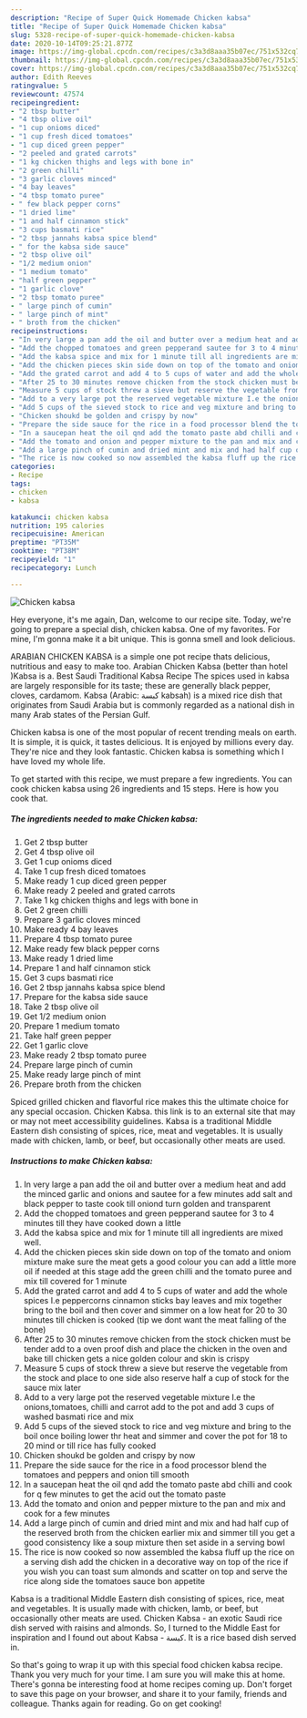 ```yaml
---
description: "Recipe of Super Quick Homemade Chicken kabsa"
title: "Recipe of Super Quick Homemade Chicken kabsa"
slug: 5328-recipe-of-super-quick-homemade-chicken-kabsa
date: 2020-10-14T09:25:21.877Z
image: https://img-global.cpcdn.com/recipes/c3a3d8aaa35b07ec/751x532cq70/chicken-kabsa-recipe-main-photo.jpg
thumbnail: https://img-global.cpcdn.com/recipes/c3a3d8aaa35b07ec/751x532cq70/chicken-kabsa-recipe-main-photo.jpg
cover: https://img-global.cpcdn.com/recipes/c3a3d8aaa35b07ec/751x532cq70/chicken-kabsa-recipe-main-photo.jpg
author: Edith Reeves
ratingvalue: 5
reviewcount: 47574
recipeingredient:
- "2 tbsp butter"
- "4 tbsp olive oil"
- "1 cup onioms diced"
- "1 cup fresh diced tomatoes"
- "1 cup diced green pepper"
- "2 peeled and grated carrots"
- "1 kg chicken thighs and legs with bone in"
- "2 green chilli"
- "3 garlic cloves minced"
- "4 bay leaves"
- "4 tbsp tomato puree"
- " few black pepper corns"
- "1 dried lime"
- "1 and half cinnamon stick"
- "3 cups basmati rice"
- "2 tbsp jannahs kabsa spice blend"
- " for the kabsa side sauce"
- "2 tbsp olive oil"
- "1/2 medium onion"
- "1 medium tomato"
- "half green pepper"
- "1 garlic clove"
- "2 tbsp tomato puree"
- " large pinch of cumin"
- " large pinch of mint"
- " broth from the chicken"
recipeinstructions:
- "In very large a pan add the oil and butter over a medium heat and add the minced garlic and onions and sautee for a few minutes add salt and black pepper to taste cook till oniond turn golden and transparent"
- "Add the chopped tomatoes and green pepperand sautee for 3 to 4 minutes till they have cooked down a little"
- "Add the kabsa spice and mix for 1 minute till all ingredients are mixed well."
- "Add the chicken pieces skin side down on top of the tomato and oniom mixture make sure the meat gets a good colour you can add a little more oil if needed at this stage add the green chilli and the tomato puree and mix till covered for 1 minute"
- "Add the grated carrot and add 4 to 5 cups of water and add the whole spices I.e peppercorns cinnamon sticks bay leaves and mix together bring to the boil and then cover and simmer on a low heat for 20 to 30 minutes till chicken is cooked (tip we dont want the meat falling of the bone)"
- "After 25 to 30 minutes remove chicken from the stock chicken must be tender add to a oven proof dish and place the chicken in the oven and bake till chicken gets a nice golden colour and skin is crispy"
- "Measure 5 cups of stock threw a sieve but reserve the vegetable from the stock and place to one side also reserve half a cup of stock for the sauce mix later"
- "Add to a very large pot the reserved vegetable mixture I.e the onions,tomatoes, chilli and carrot add to the pot and add 3 cups of washed basmati rice and mix"
- "Add 5 cups of the sieved stock to rice and veg mixture and bring to the boil once boiling lower thr heat and simmer and cover the pot for 18 to 20 mind or till rice has fully cooked"
- "Chicken shoukd be golden and crispy by now"
- "Prepare the side sauce for the rice in a food processor blend the tomatoes and peppers and onion till smooth"
- "In a saucepan heat the oil qnd add the tomato paste abd chilli and cook for q few minutes to get the acid out the tomato paste"
- "Add the tomato and onion and pepper mixture to the pan and mix and cook for a few minutes"
- "Add a large pinch of cumin and dried mint and mix and had half cup of the reserved broth from the chicken earlier mix and simmer till you get a good consistency like a soup mixture then set aside in a serving bowl"
- "The rice is now cooked so now assembled the kabsa fluff up the rice on a serving dish add the chicken in a decorative way on top of the rice if you wish you can toast sum almonds and scatter on top and serve the rice along side the tomatoes sauce bon appetite"
categories:
- Recipe
tags:
- chicken
- kabsa

katakunci: chicken kabsa 
nutrition: 195 calories
recipecuisine: American
preptime: "PT35M"
cooktime: "PT38M"
recipeyield: "1"
recipecategory: Lunch

---
```



![Chicken kabsa](https://img-global.cpcdn.com/recipes/c3a3d8aaa35b07ec/751x532cq70/chicken-kabsa-recipe-main-photo.jpg)

Hey everyone, it's me again, Dan, welcome to our recipe site. Today, we're going to prepare a special dish, chicken kabsa. One of my favorites. For mine, I'm gonna make it a bit unique. This is gonna smell and look delicious.

ARABIAN CHICKEN KABSA is a simple one pot recipe thats delicious, nutritious and easy to make too. Arabian Chicken Kabsa (better than hotel )Kabsa is a. Best Saudi Traditional Kabsa Recipe The spices used in kabsa are largely responsible for its taste; these are generally black pepper, cloves, cardamom. Kabsa (Arabic: كبسة‎ kabsah) is a mixed rice dish that originates from Saudi Arabia but is commonly regarded as a national dish in many Arab states of the Persian Gulf.

Chicken kabsa is one of the most popular of recent trending meals on earth. It is simple, it is quick, it tastes delicious. It is enjoyed by millions every day. They're nice and they look fantastic. Chicken kabsa is something which I have loved my whole life.


To get started with this recipe, we must prepare a few ingredients. You can cook chicken kabsa using 26 ingredients and 15 steps. Here is how you cook that.

<!--inarticleads1-->

##### The ingredients needed to make Chicken kabsa:

1. Get 2 tbsp butter
1. Get 4 tbsp olive oil
1. Get 1 cup onioms diced
1. Take 1 cup fresh diced tomatoes
1. Make ready 1 cup diced green pepper
1. Make ready 2 peeled and grated carrots
1. Take 1 kg chicken thighs and legs with bone in
1. Get 2 green chilli
1. Prepare 3 garlic cloves minced
1. Make ready 4 bay leaves
1. Prepare 4 tbsp tomato puree
1. Make ready  few black pepper corns
1. Make ready 1 dried lime
1. Prepare 1 and half cinnamon stick
1. Get 3 cups basmati rice
1. Get 2 tbsp jannahs kabsa spice blend
1. Prepare  for the kabsa side sauce
1. Take 2 tbsp olive oil
1. Get 1/2 medium onion
1. Prepare 1 medium tomato
1. Take half green pepper
1. Get 1 garlic clove
1. Make ready 2 tbsp tomato puree
1. Prepare  large pinch of cumin
1. Make ready  large pinch of mint
1. Prepare  broth from the chicken


Spiced grilled chicken and flavorful rice makes this the ultimate choice for any special occasion. Chicken Kabsa. this link is to an external site that may or may not meet accessibility guidelines. Kabsa is a traditional Middle Eastern dish consisting of spices, rice, meat and vegetables. It is usually made with chicken, lamb, or beef, but occasionally other meats are used. 

<!--inarticleads2-->

##### Instructions to make Chicken kabsa:

1. In very large a pan add the oil and butter over a medium heat and add the minced garlic and onions and sautee for a few minutes add salt and black pepper to taste cook till oniond turn golden and transparent
1. Add the chopped tomatoes and green pepperand sautee for 3 to 4 minutes till they have cooked down a little
1. Add the kabsa spice and mix for 1 minute till all ingredients are mixed well.
1. Add the chicken pieces skin side down on top of the tomato and oniom mixture make sure the meat gets a good colour you can add a little more oil if needed at this stage add the green chilli and the tomato puree and mix till covered for 1 minute
1. Add the grated carrot and add 4 to 5 cups of water and add the whole spices I.e peppercorns cinnamon sticks bay leaves and mix together bring to the boil and then cover and simmer on a low heat for 20 to 30 minutes till chicken is cooked (tip we dont want the meat falling of the bone)
1. After 25 to 30 minutes remove chicken from the stock chicken must be tender add to a oven proof dish and place the chicken in the oven and bake till chicken gets a nice golden colour and skin is crispy
1. Measure 5 cups of stock threw a sieve but reserve the vegetable from the stock and place to one side also reserve half a cup of stock for the sauce mix later
1. Add to a very large pot the reserved vegetable mixture I.e the onions,tomatoes, chilli and carrot add to the pot and add 3 cups of washed basmati rice and mix
1. Add 5 cups of the sieved stock to rice and veg mixture and bring to the boil once boiling lower thr heat and simmer and cover the pot for 18 to 20 mind or till rice has fully cooked
1. Chicken shoukd be golden and crispy by now
1. Prepare the side sauce for the rice in a food processor blend the tomatoes and peppers and onion till smooth
1. In a saucepan heat the oil qnd add the tomato paste abd chilli and cook for q few minutes to get the acid out the tomato paste
1. Add the tomato and onion and pepper mixture to the pan and mix and cook for a few minutes
1. Add a large pinch of cumin and dried mint and mix and had half cup of the reserved broth from the chicken earlier mix and simmer till you get a good consistency like a soup mixture then set aside in a serving bowl
1. The rice is now cooked so now assembled the kabsa fluff up the rice on a serving dish add the chicken in a decorative way on top of the rice if you wish you can toast sum almonds and scatter on top and serve the rice along side the tomatoes sauce bon appetite


Kabsa is a traditional Middle Eastern dish consisting of spices, rice, meat and vegetables. It is usually made with chicken, lamb, or beef, but occasionally other meats are used. Chicken Kabsa - an exotic Saudi rice dish served with raisins and almonds. So, I turned to the Middle East for inspiration and I found out about Kabsa - كبسة. It is a rice based dish served in. 

So that's going to wrap it up with this special food chicken kabsa recipe. Thank you very much for your time. I am sure you will make this at home. There's gonna be interesting food at home recipes coming up. Don't forget to save this page on your browser, and share it to your family, friends and colleague. Thanks again for reading. Go on get cooking!
